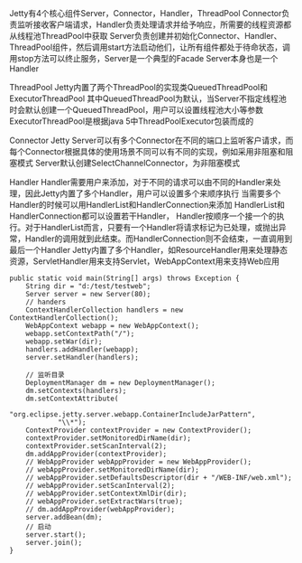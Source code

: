 Jetty有4个核心组件Server，Connector，Handler，ThreadPool
Connector负责监听接收客户端请求，Handler负责处理请求并给予响应，所需要的线程资源都从线程池ThreadPool中获取
Server负责创建并初始化Connector、Handler、ThreadPool组件，然后调用start方法启动他们，让所有组件都处于待命状态，调用stop方法可以终止服务，Server是一个典型的Facade
Server本身也是一个Handler

ThreadPool
Jetty内置了两个ThreadPool的实现类QueuedThreadPool和ExecutorThreadPool
其中QueuedThreadPool为默认，当Server不指定线程池时会默认创建一个QueuedThreadPool，用户可以设置线程池大小等参数
ExecutorThreadPool是根据java 5中ThreadPoolExecutor包装而成的

Connector
Jetty Server可以有多个Connector在不同的端口上监听客户请求，而每个Connector根据具体的使用场景不同可以有不同的实现，例如采用非阻塞和阻塞模式
Server默认创建SelectChannelConnector，为非阻塞模式

Handler
Handler需要用户来添加，对于不同的请求可以由不同的Handler来处理，因此Jetty内置了多个Handler，用户可以设置多个来顺序执行
当需要多个Handler的时候可以用HandlerList和HandlerConnection来添加
HandlerList和HandlerConnection都可以设置若干Handler， Handler按顺序一个接一个的执行。对于HandlerList而言，只要有一个Handler将请求标记为已处理，或抛出异常，Handler的调用就到此结束。而HandlerConnection则不会结束，一直调用到最后一个Handler
Jetty内置了多个Handler，如ResourceHandler用来处理静态资源，ServletHandler用来支持Servlet，WebAppContext用来支持Web应用

	public static void main(String[] args) throws Exception {
		String dir = "d:/test/testweb";
		Server server = new Server(80);
		// handers
		ContextHandlerCollection handlers = new ContextHandlerCollection();
		WebAppContext webapp = new WebAppContext();
		webapp.setContextPath("/");
		webapp.setWar(dir);
		handlers.addHandler(webapp);
		server.setHandler(handlers);

		// 监听目录
		DeploymentManager dm = new DeploymentManager();
		dm.setContexts(handlers);
		dm.setContextAttribute(
				"org.eclipse.jetty.server.webapp.ContainerIncludeJarPattern",
				"\\*");
		ContextProvider contextProvider = new ContextProvider();
		contextProvider.setMonitoredDirName(dir);
		contextProvider.setScanInterval(2);
		dm.addAppProvider(contextProvider);
		// WebAppProvider webAppProvider = new WebAppProvider();
		// webAppProvider.setMonitoredDirName(dir);
		// webAppProvider.setDefaultsDescriptor(dir + "/WEB-INF/web.xml");
		// webAppProvider.setScanInterval(2);
		// webAppProvider.setContextXmlDir(dir);
		// webAppProvider.setExtractWars(true);
		// dm.addAppProvider(webAppProvider);
		server.addBean(dm);
		// 启动
		server.start();
		server.join();
	}